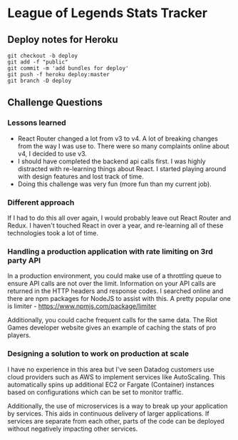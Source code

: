 # League of Legends Stats Tracker

## Deploy notes for Heroku

```
git checkout -b deploy
git add -f "public"
git commit -m 'add bundles for deploy'
git push -f heroku deploy:master
git branch -D deploy
```

## Challenge Questions

### Lessons learned
- React Router changed a lot from v3 to v4. A lot of breaking changes from the way I was use to. There were so many complaints online about v4, I decided to use v3.
- I should have completed the backend api calls first. I was highly distracted with re-learning things about React. I started playing around with design features and lost track of time.
- Doing this challenge was very fun (more fun than my current job).

### Different approach
If I had to do this all over again, I would probably leave out React Router and Redux. I haven't touched React in over a year, and re-learning all of these technologies took a lot of time.

### Handling a production application with rate limiting on 3rd party API
In a production environment, you could make use of a throttling queue to ensure API calls are not over the limit. Information on your API calls are returned in the HTTP headers and response codes. I searched online and there are npm packages for NodeJS to assist with this. A pretty popular one is limiter - 
https://www.npmjs.com/package/limiter

Additionally, you could cache frequent calls for the same data. The Riot Games developer website gives an example of caching the stats of pro players. 

### Designing a solution to work on production at scale 
I have no experience in this area but I've seen Datadog customers use cloud providers such as AWS to implement services like AutoScaling. This automatically spins up additional EC2 or Fargate (Container) instances based on configurations which can be set to monitor traffic.

Additionally, the use of microservices is a way to break up your application by services. This aids in continuous delivery of larger applications. If services are separate from each other, parts of the code can be deployed without negatively impacting other services.
